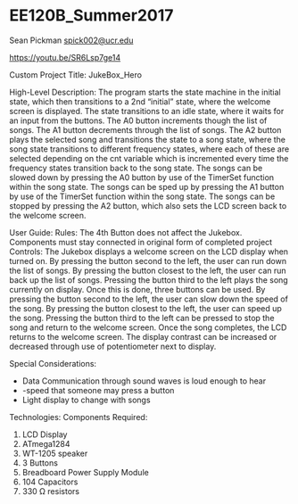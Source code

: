 # EE120B_Summer2017
Sean Pickman
spick002@ucr.edu

https://youtu.be/SR6Lsp7ge14

Custom Project Title: JukeBox_Hero

High-Level Description:
The program starts the state machine in the initial state, which then transitions to a 2nd “initial” state, where the welcome screen is displayed.  The state transitions to an idle state, where it waits for an input from the buttons.  The A0 button increments though the list of songs.  The A1 button decrements through the list of songs.  The A2 button plays the selected song and transitions the state to a song state, where the song state transitions to different frequency states, where each of these are selected depending on the cnt variable which is incremented every time the frequency states transition back to the song state.  The songs can be slowed down by pressing the A0 button by use of the TimerSet function within the song state. The songs can be sped up by pressing the A1 button by use of the TimerSet function within the song state.  The songs can be stopped by pressing the A2 button, which also sets the LCD screen back to the welcome screen.

User Guide: 
	Rules:
		The 4th Button does not affect the Jukebox.
		Components must stay connected in original form of completed project
Controls:
The Jukebox displays a welcome screen on the LCD display when turned on.  By pressing the button second to the left, the user can run down the list of songs.  By pressing the button closest to the left, the user can run back up the list of songs.  Pressing the button third to the left plays the song currently on display.  Once this is done, three buttons can be used. By pressing the button second to the left, the user can slow down the speed of the song.  By pressing the button closest to the left, the user can speed up the song.  Pressing the button third to the left can be pressed to stop the song and return to the welcome screen.  Once the song completes, the LCD returns to the welcome screen.  The display contrast can be increased or decreased through use of potentiometer next to display.

Special Considerations:
-	Data Communication through sound waves is loud enough to hear
-	-speed that someone may press a button
-	Light display to change with songs


Technologies: Components Required:
1.  LCD Display
2. ATmega1284
3. WT-1205 speaker
4. 3 Buttons
5. Breadboard Power Supply Module
6. 104 Capacitors
7. 330 Ω resistors

			



